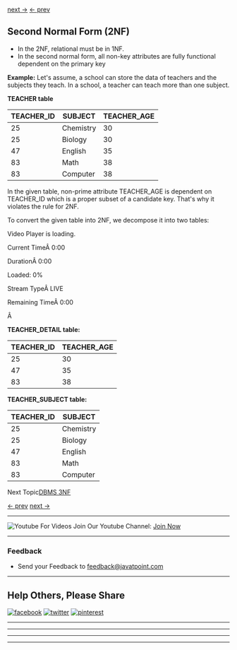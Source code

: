 [next →](https://www.javatpoint.com/dbms-third-normal-form) [← prev](https://www.javatpoint.com/dbms-first-normal-form)

## Second Normal Form (2NF)

-   In the 2NF, relational must be in 1NF.
-   In the second normal form, all non-key attributes are fully functional dependent on the primary key

**Example:** Let's assume, a school can store the data of teachers and the subjects they teach. In a school, a teacher can teach more than one subject.

**TEACHER table**

| TEACHER\_ID | SUBJECT | TEACHER\_AGE |
| --- | --- | --- |
| 25 | Chemistry | 30 |
| 25 | Biology | 30 |
| 47 | English | 35 |
| 83 | Math | 38 |
| 83 | Computer | 38 |

In the given table, non-prime attribute TEACHER\_AGE is dependent on TEACHER\_ID which is a proper subset of a candidate key. That's why it violates the rule for 2NF.

To convert the given table into 2NF, we decompose it into two tables:

Video Player is loading.

Current TimeÂ 0:00

DurationÂ 0:00

Loaded: 0%

Stream TypeÂ LIVE

Remaining TimeÂ 0:00

Â 

**TEACHER\_DETAIL table:**

| TEACHER\_ID | TEACHER\_AGE |
| --- | --- |
| 25 | 30 |
| 47 | 35 |
| 83 | 38 |

**TEACHER\_SUBJECT table:**

| TEACHER\_ID | SUBJECT |
| --- | --- |
| 25 | Chemistry |
| 25 | Biology |
| 47 | English |
| 83 | Math |
| 83 | Computer |

  

Next Topic[DBMS 3NF](https://www.javatpoint.com/dbms-third-normal-form)

[← prev](https://www.javatpoint.com/dbms-first-normal-form) [next →](https://www.javatpoint.com/dbms-third-normal-form)

___

![Youtube](https://static.javatpoint.com/images/youtube-32.png) For Videos Join Our Youtube Channel: [Join Now](https://bit.ly/2FOeX6S)

___

### Feedback

-   Send your Feedback to feedback@javatpoint.com

___

## Help Others, Please Share

[![facebook](https://www.javatpoint.com/images/facebook32.png)](https://www.facebook.com/sharer.php?u=https://www.javatpoint.com/dbms-second-normal-form "Facebook") [![twitter](https://www.javatpoint.com/images/twitter32.png)](https://twitter.com/share?url=https://www.javatpoint.com/dbms-second-normal-form "Twitter") [![pinterest](https://www.javatpoint.com/images/pinterest32.png)](https://www.pinterest.com/pin/create/button/?url=https://www.javatpoint.com/dbms-second-normal-form "Pinterest")

___

___

___

___